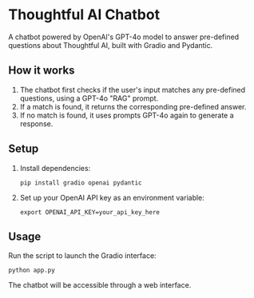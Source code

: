 # Thoughtful AI Chatbot

A chatbot powered by OpenAI's GPT-4o model to answer pre-defined questions about Thoughtful AI, built with Gradio and Pydantic.

## How it works

1. The chatbot first checks if the user's input matches any pre-defined questions, using a GPT-4o "RAG" prompt.
2. If a match is found, it returns the corresponding pre-defined answer.
3. If no match is found, it uses prompts GPT-4o again to generate a response.

## Setup

1. Install dependencies:
   ```
   pip install gradio openai pydantic
   ```

2. Set up your OpenAI API key as an environment variable:
   ```
   export OPENAI_API_KEY=your_api_key_here
   ```

## Usage

Run the script to launch the Gradio interface:

```
python app.py
```

The chatbot will be accessible through a web interface.

